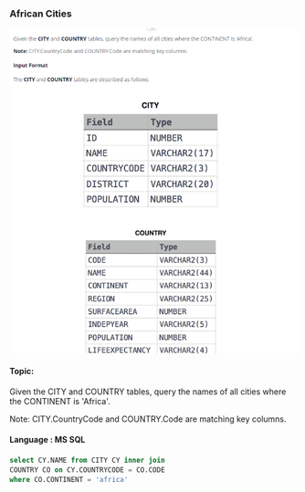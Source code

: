 ### African Cities 

<img src="../PIc/47.png" alt="solution">


#### Topic:
Given the CITY and COUNTRY tables, query the names of all cities where the CONTINENT is 'Africa'.

Note: CITY.CountryCode and COUNTRY.Code are matching key columns.



#### Language : MS SQL
```sql
select CY.NAME from CITY CY inner join
COUNTRY CO on CY.COUNTRYCODE = CO.CODE 
where CO.CONTINENT = 'africa'
```

